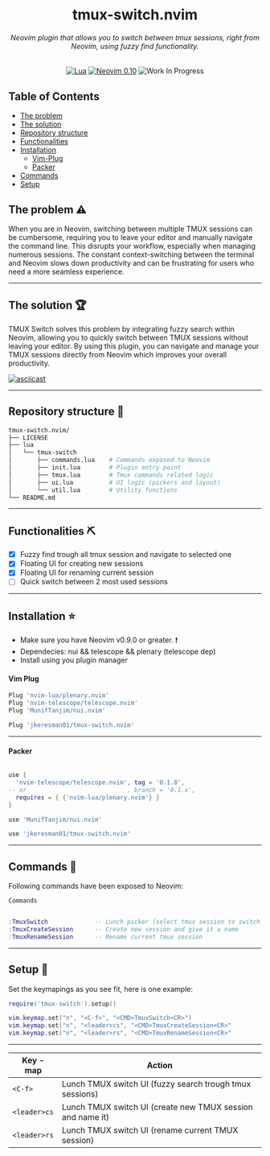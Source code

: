 <div align="center">

  <h1>tmux-switch.nvim</h1>
  <h6>Neovim plugin that allows you to switch between tmux sessions, right from Neovim, using fuzzy find functionality.</h6>

[![Lua](https://img.shields.io/badge/Lua-blue.svg?style=for-the-badge&logo=lua)](http://www.lua.org)
[![Neovim 0.10](https://img.shields.io/badge/Neovim%200.10-green.svg?style=for-the-badge&logo=neovim)](https://neovim.io)
![Work In Progress](https://img.shields.io/badge/Work%20In%20Progress-orange?style=for-the-badge)

</div>

## Table of Contents

- [The problem](#problem)
- [The solution](#solution)
- [Repository structure](#repo)
- [Functionalities](#functionalities)
- [Installation](#installation)
    - [Vim-Plug](#vimplug)
    - [Packer](#packer)
- [Commands](#commands)
- [Setup](#setup)


## The problem :warning: <a name="problem"></a> ##
When you are in Neovim, switching between multiple TMUX sessions can be cumbersome, requiring you to leave your editor and manually navigate the command line. This disrupts your workflow, especially when managing numerous sessions. The constant context-switching between the terminal and Neovim slows down productivity and can be frustrating for users who need a more seamless experience.
***

## The solution :trophy: <a name="solution"></a> ##

TMUX Switch solves this problem by integrating fuzzy search within Neovim, allowing you to quickly switch between TMUX sessions without leaving your editor. By using this plugin, you can navigate and manage your TMUX sessions directly from Neovim which improves your overall productivity.

[![asciicast](https://asciinema.org/a/27TU99A43TXp2578nZfWcKiZ6.svg)](https://asciinema.org/a/27TU99A43TXp2578nZfWcKiZ6)

***


## Repository structure :open_file_folder: <a name="repo"></a> ##

```bash
tmux-switch.nvim/
├── LICENSE
├── lua
│   └── tmux-switch
│       ├── commands.lua    # Commands exposed to Neovim
│       ├── init.lua        # Plugin entry point
│       ├── tmux.lua        # Tmux commands related logic
│       ├── ui.lua          # UI logic (pickers and layout)
│       └── util.lua        # Utility functions
└── README.md
```
***

## Functionalities :pick: <a name="functionalities"></a> ##

- [x] Fuzzy find trough all tmux session and navigate to selected one
- [x] Floating UI for creating new sessions
- [x] Floating UI for renaming current session
- [ ] Quick switch between 2 most used sessions
***

## Installation :star: <a name="installation"></a> ##
 * Make sure you have Neovim v0.9.0 or greater. :exclamation:
 * Dependecies: nui && telescope && plenary (telescope dep)
 * Install using you plugin manager


#### Vim Plug <a name="vimplug"></a> ####
```lua
Plug 'nvim-lua/plenary.nvim'
Plug 'nvim-telescope/telescope.nvim'
Plug 'MunifTanjim/nui.nvim'

Plug 'jkeresman01/tmux-switch.nvim'
```
***

#### Packer <a name="packer"></a> ####
```lua

use {
  'nvim-telescope/telescope.nvim', tag = '0.1.8',
-- or                            , branch = '0.1.x',
  requires = { {'nvim-lua/plenary.nvim'} }
}

use 'MunifTanjim/nui.nvim'

use 'jkeresman01/tmux-switch.nvim'
```
***

## Commands :wrench: <a name="commands"></a> ##

Following commands have been exposed to Neovim:

`Commands`
```lua

:TmuxSwitch             -- Lunch picker (select tmux session to switch to)
:TmuxCreateSession      -- Create new session and give it a name
:TmuxRenameSession      -- Rename current tmux session

```

***

## Setup :wrench: <a name="setup"></a> ##

Set the keymapings as you see fit, here is one example:

```lua
require('tmux-switch').setup()

vim.keymap.set("n", "<C-f>", "<CMD>TmuxSwitch<CR>")
vim.keymap.set("n", "<leader>cs", "<CMD>TmuxCreateSession<CR>"
vim.keymap.set("n", "<leader>rs", "<CMD>TmuxRenameSession<CR>"

```
***

| Key - map     | Action                                                             |
|---------------|--------------------------------------------------------------------|
| `<C-f>`       | Lunch TMUX switch UI (fuzzy search trough tmux sessions)           |
| `<leader>cs`  | Lunch TMUX switch UI (create new TMUX session and name it)         |
| `<leader>rs`  | Lunch TMUX switch UI (rename current TMUX session)                 |

